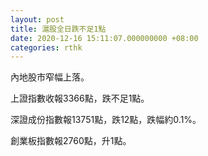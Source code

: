 ```yaml
---
layout: post
title: 滬股全日跌不足1點
date: 2020-12-16 15:11:07.000000000 +08:00
categories: rthk
---
```


內地股市窄幅上落。

上證指數收報3366點，跌不足1點。

深證成份指數報13751點，跌12點，跌幅約0.1%。

創業板指數報2760點，升1點。
